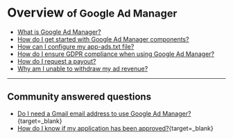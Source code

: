 # Overview <small> of Google Ad Manager</small>

* [What is Google Ad Manager?](intro.md)
* [How do I get started with Google Ad Manager components?](getting-started.md)
* [How can I configure my app-ads.txt file?](app-ads-txt.md)
* [How do I ensure GDPR compliance when using Google Ad Manager?](gdpr.md)
* [How do I request a payout?](payouts.md)
* [Why am I unable to withdraw my ad revenue?](payouts-requirements.md)

---

## Community answered questions

* [Do I need a Gmail email address to use Google Ad Manager?](https://community.kodular.io/t/do-i-need-a-gmail-email-address-to-use-google-ad-manager/133067/2){target=_blank}
* [How do I know if my application has been approved?](https://community.kodular.io/t/how-do-i-know-if-my-application-has-been-approved/133070/2){target=_blank}
